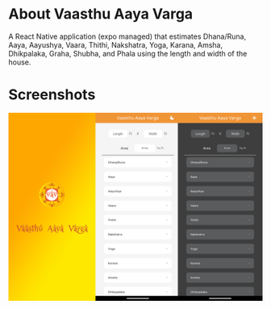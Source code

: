 # About Vaasthu Aaya Varga

A React Native application (expo managed) that estimates Dhana/Runa, Aaya, Aayushya, Vaara, Thithi, Nakshatra, Yoga, Karana, Amsha, Dhikpalaka, Graha, Shubha, and Phala using the length and width of the house.

# Screenshots

![1730645053330](image/README/1730645053330.png)
